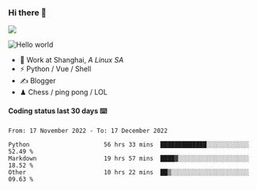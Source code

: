 ### Hi there 👋
![](https://komarev.com/ghpvc/?username=Xuhandsome)


<img src="https://github-readme-stats.vercel.app/api?username=XuHandsome&show_icons=true&theme=merko" alt="Hello world">

<br/>

- 🍻  Work at Shanghai, _A Linux SA_
- ⚡  Python / Vue / Shell
- ✍️  Blogger
- ♟  Chess / ping pong / LOL

#### Coding status last 30 days ⌨️

<!--START_SECTION:waka-->

```text
From: 17 November 2022 - To: 17 December 2022

Python                     56 hrs 33 mins  █████████████░░░░░░░░░░░░   52.49 %
Markdown                   19 hrs 57 mins  ████▓░░░░░░░░░░░░░░░░░░░░   18.52 %
Other                      10 hrs 22 mins  ██▒░░░░░░░░░░░░░░░░░░░░░░   09.63 %
```

<!--END_SECTION:waka-->
